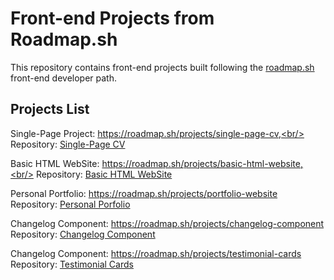 # Front-end Projects from Roadmap.sh

This repository contains front-end projects built following the [roadmap.sh](https://roadmap.sh/) front-end developer path.

## Projects List
Single-Page Project: https://roadmap.sh/projects/single-page-cv,<br/> Repository: [Single-Page CV](https://github.com/herwingx-dev/roadmapsh/blob/main/single-page-cv/index.html)


Basic HTML WebSite: https://roadmap.sh/projects/basic-html-website,<br/> Repository: [Basic HTML WebSite](https://github.com/herwingx-dev/roadmapsh/blob/main/basic-html-website/index.html)

Personal Portfolio: https://roadmap.sh/projects/portfolio-website<br/> Repository: [Personal Porfolio](https://github.com/herwingx-dev/roadmapsh/blob/main/personal-portfolio/index.html)

Changelog Component: https://roadmap.sh/projects/changelog-component<br/> Repository: [Changelog Component](https://github.com/herwingx-dev/roadmapsh/blob/main/changelog-component/index.html)

Changelog Component: https://roadmap.sh/projects/testimonial-cards<br/> Repository: [Testimonial Cards](https://github.com/herwingx-dev/roadmapsh/blob/main/testimonial-cards/index.html)